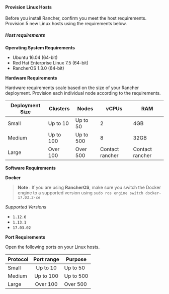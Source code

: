 ####  Provision Linux Hosts
Before you install Rancher, confirm you meet the host requirements. Provision 5 new Linux hosts using the requirements below.

##### Host requirements
**Operating System Requirements**

- Ubuntu 16.04 (64-bit)
- Red Hat Enterprise Linux 7.5 (64-bit)
- RancherOS 1.3.0 (64-bit)

**Hardware Requirements**

Hardware requirements scale based on the size of your Rancher deployment. Provision each individual node according to the requirements.

| Deployment Size| Clusters      | Nodes     |vCPUs|RAM|
| ---------------|---------------| ---------|-----------|------------|
| Small          | Up to 10      | Up to 50 |2|4GB|
| Medium         | Up to 100     | Up to 500|8|32GB|
| Large          | Over 100      | Over 500 |Contact rancher|Contact rancher|

**Software Requirements**

**Docker**
> **Note** :
If you are using **RancherOS**, make sure you switch the Docker engine to a supported version using ```sudo ros engine switch docker-17.03.2-ce```
>

_Supported Versions_
- ```1.12.6```
- ```1.13.1```
- ```17.03.02```

**Port Requirements**

Open the following ports on your Linux hosts.

| Protocol| Port range     | Purpose    |
| ---------------|:-------------:| ---------|
| Small          | Up to 10      | Up to 50 |
| Medium         | Up to 100     | Up to 500|
| Large          | Over 100      | Over 500 |
